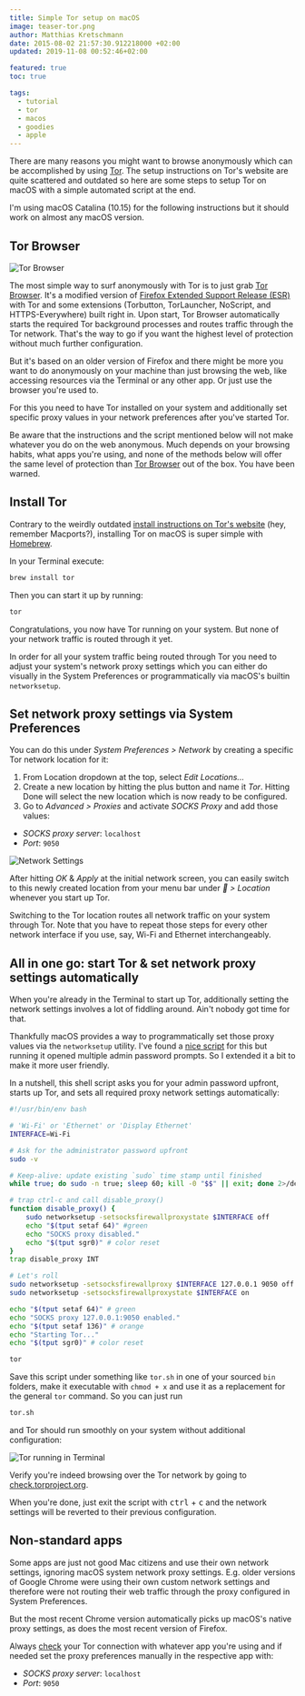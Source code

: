 ```yaml
---
title: Simple Tor setup on macOS
image: teaser-tor.png
author: Matthias Kretschmann
date: 2015-08-02 21:57:30.912218000 +02:00
updated: 2019-11-08 00:52:46+02:00

featured: true
toc: true

tags:
  - tutorial
  - tor
  - macos
  - goodies
  - apple
---
```


There are many reasons you might want to browse anonymously which can be accomplished by using [Tor](https://www.torproject.org). The setup instructions on Tor's website are quite scattered and outdated so here are some steps to setup Tor on macOS with a simple automated script at the end.

I'm using macOS Catalina (10.15) for the following instructions but it should work on almost any macOS version.

## Tor Browser

![Tor Browser](tor-browser.png)

The most simple way to surf anonymously with Tor is to just grab [Tor Browser](https://www.torproject.org/projects/torbrowser.html.en). It's a modified version of [Firefox Extended Support Release (ESR)](https://www.mozilla.org/en-US/firefox/organizations/) with Tor and some extensions (Torbutton, TorLauncher, NoScript, and HTTPS-Everywhere) built right in. Upon start, Tor Browser automatically starts the required Tor background processes and routes traffic through the Tor network. That's the way to go if you want the highest level of protection without much further configuration.

But it's based on an older version of Firefox and there might be more you want to do anonymously on your machine than just browsing the web, like accessing resources via the Terminal or any other app. Or just use the browser you're used to.

For this you need to have Tor installed on your system and additionally set specific proxy values in your network preferences after you've started Tor.

<div class="alert alert-info">
    <p>Be aware that the instructions and the script mentioned below will not make whatever you do on the web anonymous. Much depends on your browsing habits, what apps you're using, and none of the methods below will offer the same level of protection than <a href="https://www.torproject.org/projects/torbrowser.html.en">Tor Browser</a> out of the box. You have been warned.</p>
</div>

## Install Tor

Contrary to the weirdly outdated [install instructions on Tor's website](https://www.torproject.org/docs/tor-doc-osx.html.en) (hey, remember Macports?), installing Tor on macOS is super simple with [Homebrew](http://brew.sh).

In your Terminal execute:

```bash
brew install tor
```

Then you can start it up by running:

```bash
tor
```

Congratulations, you now have Tor running on your system. But none of your network traffic is routed through it yet.

In order for all your system traffic being routed through Tor you need to adjust your system's network proxy settings which you can either do visually in the System Preferences or programmatically via macOS's builtin `networksetup`.

## Set network proxy settings via System Preferences

You can do this under _System Preferences > Network_ by creating a specific Tor network location for it:

1. From Location dropdown at the top, select _Edit Locations..._
2. Create a new location by hitting the plus button and name it _Tor_. Hitting Done will select the new location which is now ready to be configured.
3. Go to _Advanced > Proxies_ and activate _SOCKS Proxy_ and add those values:

- _SOCKS proxy server_: `localhost`
- _Port_: `9050`

![Network Settings](tor-osx-proxy.png)

After hitting _OK_ & _Apply_ at the initial network screen, you can easily switch to this newly created location from your menu bar under _ > Location_ whenever you start up Tor.

Switching to the Tor location routes all network traffic on your system through Tor. Note that you have to repeat those steps for every other network interface if you use, say, Wi-Fi and Ethernet interchangeably.

## All in one go: start Tor & set network proxy settings automatically

When you're already in the Terminal to start up Tor, additionally setting the network settings involves a lot of fiddling around. Ain't nobody got time for that.

Thankfully macOS provides a way to programmatically set those proxy values via the `networksetup` utility. I've found a [nice script](http://leonid.shevtsov.me/en/an-easy-way-to-use-tor-on-os-x) for this but running it opened multiple admin password prompts. So I extended it a bit to make it more user friendly.

In a nutshell, this shell script asks you for your admin password upfront, starts up Tor, and sets all required proxy network settings automatically:

```bash
#!/usr/bin/env bash

# 'Wi-Fi' or 'Ethernet' or 'Display Ethernet'
INTERFACE=Wi-Fi

# Ask for the administrator password upfront
sudo -v

# Keep-alive: update existing `sudo` time stamp until finished
while true; do sudo -n true; sleep 60; kill -0 "$$" || exit; done 2>/dev/null &

# trap ctrl-c and call disable_proxy()
function disable_proxy() {
    sudo networksetup -setsocksfirewallproxystate $INTERFACE off
    echo "$(tput setaf 64)" #green
    echo "SOCKS proxy disabled."
    echo "$(tput sgr0)" # color reset
}
trap disable_proxy INT

# Let's roll
sudo networksetup -setsocksfirewallproxy $INTERFACE 127.0.0.1 9050 off
sudo networksetup -setsocksfirewallproxystate $INTERFACE on

echo "$(tput setaf 64)" # green
echo "SOCKS proxy 127.0.0.1:9050 enabled."
echo "$(tput setaf 136)" # orange
echo "Starting Tor..."
echo "$(tput sgr0)" # color reset

tor
```

Save this script under something like `tor.sh` in one of your sourced `bin` folders, make it executable with `chmod + x` and use it as a replacement for the general `tor` command. So you can just run

```bash
tor.sh
```

and Tor should run smoothly on your system without additional configuration:

![Tor running in Terminal](tor-osx-terminal.png)

Verify you're indeed browsing over the Tor network by going to [check.torproject.org](https://check.torproject.org).

When you're done, just exit the script with <kbd>ctrl</kbd> + <kbd>c</kbd> and the network settings will be reverted to their previous configuration.

## Non-standard apps

Some apps are just not good Mac citizens and use their own network settings, ignoring macOS system network proxy settings. E.g. older versions of Google Chrome were using their own custom network settings and therefore were not routing their web traffic through the proxy configured in System Preferences.

But the most recent Chrome version automatically picks up macOS's native proxy settings, as does the most recent version of Firefox.

Always [check](https://check.torproject.org) your Tor connection with whatever app you're using and if needed set the proxy preferences manually in the respective app with:

- _SOCKS proxy server_: `localhost`
- _Port_: `9050`
